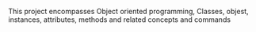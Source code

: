 This project encompasses Object oriented programming, Classes, objest, instances, attributes, methods and related concepts and commands
